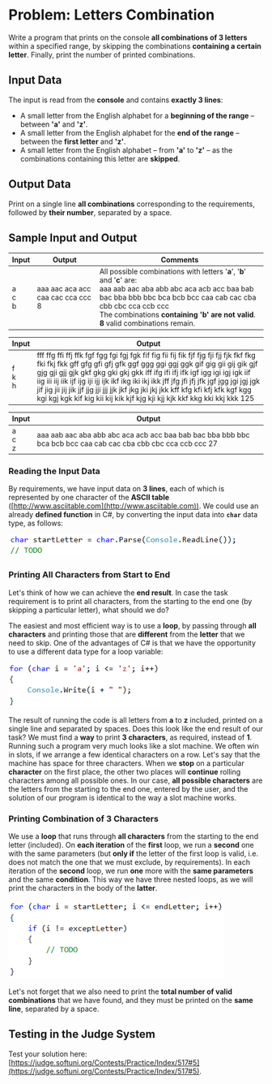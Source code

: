 # Problem: Letters Combination

Write a program that prints on the console **all combinations of 3 letters** within a specified range, by skipping the combinations **containing a certain letter**. Finally, print the number of printed combinations.

## Input Data

The input is read from the **console** and contains **exactly 3 lines**:
 * A small letter from the English alphabet for a **beginning of the range** – between **'a'** and **'z'**.
 * A small letter from the English alphabet for the **end of the range** – between the **first letter** and **'z'**.
 * A small letter from the English alphabet – from **'a'** to **'z'** – as the combinations containing this letter are **skipped**.

## Output Data

Print on a single line **all combinations** corresponding to the requirements, followed by **their number**, separated by a space.

## Sample Input and Output

| Input | Output | Comments |
| --- | --- | --- |
|a<br>c<br>b|aaa aac aca acc caa cac cca ccc 8|All possible combinations with letters '**а**', '**b**' and '**c**' are:<br>aaa aab aac aba abb abc aca acb acc baa bab bac bba bbb bbc bca bcb bcc caa cab cac cba cbb cbc cca ccb ccc<br>The combinations **containing 'b' are not valid**.<br>**8** valid combinations remain.|

| Input | Output |
| --- | --- |
|f<br>k<br>h|fff ffg ffi ffj ffk fgf fgg fgi fgj fgk fif fig fii fij fik fjf fjg fji fjj fjk fkf fkg fki fkj fkk gff gfg gfi gfj gfk ggf ggg ggi ggj ggk gif gig gii gij gik gjf gjg gji gjj gjk gkf gkg gki gkj gkk iff ifg ifi ifj ifk igf igg igi igj igk iif iig iii iij iik ijf ijg iji ijj ijk ikf ikg iki ikj ikk jff jfg jfi jfj jfk jgf jgg jgi jgj jgk jif jig jii jij jik jjf jjg jji jjj jjk jkf jkg jki jkj jkk kff kfg kfi kfj kfk kgf kgg kgi kgj kgk kif kig kii kij kik kjf kjg kji kjj kjk kkf kkg kki kkj kkk 125|

| Input | Output |
| --- | --- |
|a<br>c<br>z|aaa aab aac aba abb abc aca acb acc baa bab bac bba bbb bbc bca bcb bcc caa cab cac cba cbb cbc cca ccb ccc 27|

### Reading the Input Data

By requirements, we have input data on **3 lines**, each of which is represented by one character of the **ASCII table** ([http://www.asciitable.com](http://www.asciitable.com)). We could use an already **defined function** in C#, by converting the input data into **`char`** data type, as follows:

![](/assets/chapter-8-2-images/06.Letters-01.png)

### Printing All Characters from Start to End

Let's think of how we can achieve the **end result**. In case the task requirement is to print all characters, from the starting to the end one (by skipping a particular letter), what should we do? 

The easiest and most efficient way is to use a **loop**, by passing through **all characters** and printing those that are **different** from the **letter** that we need to skip. One of the advantages of C# is that we have the opportunity to use a different data type for a loop variable:

![](/assets/chapter-8-2-images/06.Letters-02.png)

The result of running the code is all letters from **a** to **z** included, printed on a single line and separated by spaces. Does this look like the end result of our task? We must find a **way** to print **3 characters**, as required, instead of **1**. Running such a program very much looks like a slot machine. We often win in slots, if we arrange a few identical characters on a row. Let's say that the machine has space for three characters. When we **stop** on a particular **character** on the first place, the other two places will **continue** rolling characters among all possible ones. In our case, **all possible characters** are the letters from the starting to the end one, entered by the user, and the solution of our program is identical to the way a slot machine works.

### Printing Combination of 3 Characters

We use a **loop** that runs through **all characters** from the starting to the end letter (included). On **each iteration** of the **first** loop, we run a **second** one with the same parameters (but **only if** the letter of the first loop is valid, i.e. does not match the one that we must exclude, by requirements). In each iteration of the **second** loop, we run **one** more with the **same parameters** and the same **condition**. This way we have three nested loops, as we will print the characters in the body of the **latter**.

![](/assets/chapter-8-2-images/06.Letters-03.png)

Let's not forget that we also need to print the **total number of valid combinations** that we have found, and they must be printed on the **same line**, separated by a space.

## Testing in the Judge System

Test your solution here: [https://judge.softuni.org/Contests/Practice/Index/517#5](https://judge.softuni.org/Contests/Practice/Index/517#5).
